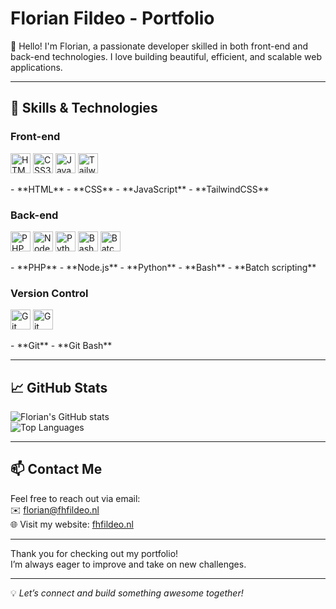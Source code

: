 # Florian Fildeo - Portfolio

👋 Hello! I'm Florian, a passionate developer skilled in both front-end and back-end technologies. I love building beautiful, efficient, and scalable web applications.

---

## 🚀 Skills & Technologies

### Front-end  
<p>
  <img src="https://cdn.simpleicons.org/html5" alt="HTML5" width="32" height="32" />  
  <img src="https://cdn.simpleicons.org/css3" alt="CSS3" width="32" height="32" />  
  <img src="https://cdn.simpleicons.org/javascript" alt="JavaScript" width="32" height="32" />  
  <img src="https://cdn.simpleicons.org/tailwindcss" alt="TailwindCSS" width="32" height="32" />
</p>  
- **HTML**  
- **CSS**  
- **JavaScript**  
- **TailwindCSS**

### Back-end  
<p>
  <img src="https://cdn.simpleicons.org/php" alt="PHP" width="32" height="32" />  
  <img src="https://cdn.simpleicons.org/node.js" alt="Node.js" width="32" height="32" />  
  <img src="https://cdn.simpleicons.org/python" alt="Python" width="32" height="32" />  
  <img src="https://cdn.simpleicons.org/gnu-bash" alt="Bash" width="32" height="32" />  
  <img src="https://cdn-icons-png.flaticon.com/512/919/919830.png" alt="Batch" width="32" height="32" />
</p>  
- **PHP**  
- **Node.js**  
- **Python**  
- **Bash**  
- **Batch scripting**

### Version Control  
<p>
  <img src="https://cdn.simpleicons.org/git" alt="Git" width="32" height="32" />  
  <img src="https://cdn.simpleicons.org/git" alt="Git Bash" width="32" height="32" />
</p>  
- **Git**  
- **Git Bash**

---

## 📈 GitHub Stats

![Florian's GitHub stats](https://github-readme-stats.vercel.app/api?username=fhfildeo&show_icons=true&count_private=true&theme=dark)  
![Top Languages](https://github-readme-stats.vercel.app/api/top-langs/?username=fhfildeo&layout=compact&theme=dark)

---

## 📫 Contact Me

Feel free to reach out via email:  
✉️ [florian@fhfildeo.nl](mailto:florian@fhfildeo.nl)  
🌐 Visit my website: [fhfildeo.nl](https://fhfildeo.nl)

---

Thank you for checking out my portfolio!  
I’m always eager to improve and take on new challenges.

---

💡 *Let’s connect and build something awesome together!*


<!--
**FHFilDeo/FHFilDeo** is a ✨ _special_ ✨ repository because its `README.md` (this file) appears on your GitHub profile.

Here are some ideas to get you started:

- 🔭 I’m currently working on ...
- 🌱 I’m currently learning ...
- 👯 I’m looking to collaborate on ...
- 🤔 I’m looking for help with ...
- 💬 Ask me about ...
- 📫 How to reach me: ...
- 😄 Pronouns: ...
- ⚡ Fun fact: ...
-->
